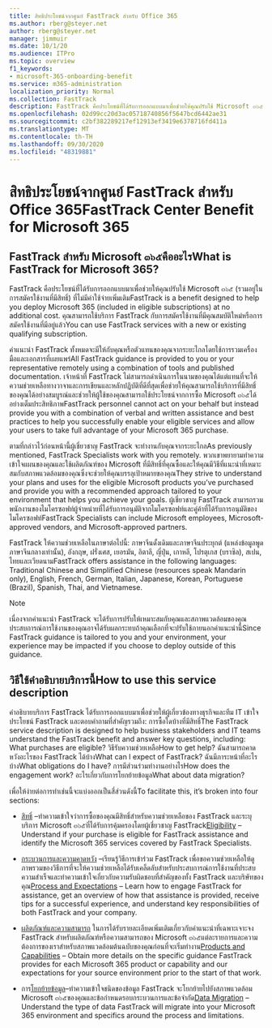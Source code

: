 ```yaml
---
title: สิทธิประโยชน์จากศูนย์ FastTrack สำหรับ Office 365
ms.author: rberg@steyer.net
author: rberg@steyer.net
manager: jimmuir
ms.date: 10/1/20
ms.audience: ITPro
ms.topic: overview
f1_keywords:
- microsoft-365-onboarding-benefit
ms.service: m365-administration
localization_priority: Normal
ms.collection: FastTrack
description: FastTrack คือประโยชน์ที่ได้รับการออกแบบมาเพื่อช่วยให้คุณปรับใช้ Microsoft ๓๖๕ (รวมอยู่ในการสมัครใช้งานที่มีสิทธิ์) ที่ไม่มีค่าใช้จ่ายเพิ่มเติม คุณสามารถใช้บริการ FastTrack กับการสมัครใช้งานที่มีคุณสมบัติใหม่หรือการสมัครใช้งานที่มีอยู่แล้ว
ms.openlocfilehash: 02d99cc20d3ac05718740856f5647bcd6442ae31
ms.sourcegitcommit: c2bf382289217ef12913ef3419e6378716fd411a
ms.translationtype: MT
ms.contentlocale: th-TH
ms.lasthandoff: 09/30/2020
ms.locfileid: "48319881"
---
```

# <a name="fasttrack-center-benefit-for-microsoft-365"></a><span data-ttu-id="a303c-104">สิทธิประโยชน์จากศูนย์ FastTrack สำหรับ Office 365</span><span class="sxs-lookup"><span data-stu-id="a303c-104">FastTrack Center Benefit for Microsoft 365</span></span>

## <a name="what-is-fasttrack-for-microsoft-365"></a><span data-ttu-id="a303c-105">FastTrack สำหรับ Microsoft ๓๖๕คืออะไร</span><span class="sxs-lookup"><span data-stu-id="a303c-105">What is FastTrack for Microsoft 365?</span></span>

<span data-ttu-id="a303c-106">FastTrack คือประโยชน์ที่ได้รับการออกแบบมาเพื่อช่วยให้คุณปรับใช้ Microsoft ๓๖๕ (รวมอยู่ในการสมัครใช้งานที่มีสิทธิ์) ที่ไม่มีค่าใช้จ่ายเพิ่มเติม</span><span class="sxs-lookup"><span data-stu-id="a303c-106">FastTrack is a benefit designed to help you deploy Microsoft 365 (included in eligible subscriptions) at no additional cost.</span></span> <span data-ttu-id="a303c-107">คุณสามารถใช้บริการ FastTrack กับการสมัครใช้งานที่มีคุณสมบัติใหม่หรือการสมัครใช้งานที่มีอยู่แล้ว</span><span class="sxs-lookup"><span data-stu-id="a303c-107">You can use FastTrack services with a new or existing qualifying subscription.</span></span>

<span data-ttu-id="a303c-108">คำแนะนำ FastTrack ทั้งหมดจะมีให้กับคุณหรือตัวแทนของคุณจากระยะไกลโดยใช้การรวมเครื่องมือและเอกสารที่เผยแพร่</span><span class="sxs-lookup"><span data-stu-id="a303c-108">All FastTrack guidance is provided to you or your representative remotely using a combination of tools and published documentation.</span></span> <span data-ttu-id="a303c-109">เจ้าหน้าที่ FastTrack ไม่สามารถดำเนินการในนามของคุณได้แต่แทนที่จะให้ความช่วยเหลือทางวาจาและการเขียนและหลักปฏิบัติที่ดีที่สุดเพื่อช่วยให้คุณสามารถใช้บริการที่มีสิทธิ์ของคุณได้อย่างสมบูรณ์และช่วยให้ผู้ใช้ของคุณสามารถใช้ประโยชน์จากการซื้อ Microsoft ๓๖๕ได้อย่างเต็มประสิทธิภาพ</span><span class="sxs-lookup"><span data-stu-id="a303c-109">FastTrack personnel cannot act on your behalf but instead provide you with a combination of verbal and written assistance and best practices to help you successfully enable your eligible services and allow your users to take full advantage of your Microsoft 365 purchase.</span></span>

<span data-ttu-id="a303c-110">ตามที่กล่าวไว้ก่อนหน้านี้ผู้เชี่ยวชาญ FastTrack จะทำงานกับคุณจากระยะไกล</span><span class="sxs-lookup"><span data-stu-id="a303c-110">As previously mentioned, FastTrack Specialists work with you remotely.</span></span> <span data-ttu-id="a303c-111">พวกเขาพยายามทำความเข้าใจแผนของคุณและใช้ผลิตภัณฑ์ของ Microsoft ที่มีสิทธิ์ที่คุณซื้อและให้คุณมีวิธีที่แนะนำที่เหมาะสมกับสภาพแวดล้อมของคุณซึ่งจะช่วยให้คุณบรรลุเป้าหมายของคุณ</span><span class="sxs-lookup"><span data-stu-id="a303c-111">They strive to understand your plans and uses for the eligible Microsoft products you’ve purchased and provide you with a recommended approach tailored to your environment that helps you achieve your goals.</span></span> <span data-ttu-id="a303c-112">ผู้เชี่ยวชาญ FastTrack สามารถรวมพนักงานของไมโครซอฟท์ผู้จำหน่ายที่ได้รับการอนุมัติจากไมโครซอฟท์และคู่ค้าที่ได้รับการอนุมัติของไมโครซอฟท์</span><span class="sxs-lookup"><span data-stu-id="a303c-112">FastTrack Specialists can include Microsoft employees, Microsoft-approved vendors, and Microsoft-approved partners.</span></span>

<span data-ttu-id="a303c-113">FastTrack ให้ความช่วยเหลือในภาษาต่อไปนี้: ภาษาจีนดั้งเดิมและภาษาจีนประยุกต์ (แหล่งข้อมูลพูดภาษาจีนกลางเท่านั้น), อังกฤษ, ฝรั่งเศส, เยอรมัน, อิตาลี, ญี่ปุ่น, เกาหลี, โปรตุเกส (บราซิล), สเปน, ไทยและเวียดนาม</span><span class="sxs-lookup"><span data-stu-id="a303c-113">FastTrack offers assistance in the following languages: Traditional Chinese and Simplified Chinese (resources speak Mandarin only), English, French, German, Italian, Japanese, Korean, Portuguese (Brazil), Spanish, Thai, and Vietnamese.</span></span>

> [!NOTE]
> <span data-ttu-id="a303c-114">เนื่องจากคำแนะนำ FastTrack จะได้รับการปรับให้เหมาะสมกับคุณและสภาพแวดล้อมของคุณประสบการณ์การใช้งานของคุณอาจได้รับผลกระทบถ้าคุณเลือกที่จะปรับใช้ภายนอกคำแนะนำนี้</span><span class="sxs-lookup"><span data-stu-id="a303c-114">Since FastTrack guidance is tailored to you and your environment, your experience may be impacted if you choose to deploy outside of this guidance.</span></span>

## <a name="how-to-use-this-service-description"></a><span data-ttu-id="a303c-115">วิธีใช้คำอธิบายบริการนี้</span><span class="sxs-lookup"><span data-stu-id="a303c-115">How to use this service description</span></span>

<span data-ttu-id="a303c-116">คำอธิบายบริการ FastTrack ได้รับการออกแบบมาเพื่อช่วยให้ผู้เกี่ยวข้องทางธุรกิจและทีม IT เข้าใจประโยชน์ FastTrack และตอบคำถามที่สำคัญรวมถึง: การซื้อใดบ้างที่มีสิทธิ์</span><span class="sxs-lookup"><span data-stu-id="a303c-116">The FastTrack service description is designed to help business stakeholders and IT teams understand the FastTrack benefit and answer key questions, including: What purchases are eligible?</span></span> <span data-ttu-id="a303c-117">วิธีรับความช่วยเหลือ</span><span class="sxs-lookup"><span data-stu-id="a303c-117">How to get help?</span></span> <span data-ttu-id="a303c-118">ฉันสามารถคาดหวังอะไรของ FastTrack ได้บ้าง</span><span class="sxs-lookup"><span data-stu-id="a303c-118">What can I expect of FastTrack?</span></span> <span data-ttu-id="a303c-119">ฉันมีภาระหน้าที่อะไรบ้าง</span><span class="sxs-lookup"><span data-stu-id="a303c-119">What obligations do I have?</span></span> <span data-ttu-id="a303c-120">การมีส่วนร่วมทำงานอย่างไร</span><span class="sxs-lookup"><span data-stu-id="a303c-120">How does the engagement work?</span></span> <span data-ttu-id="a303c-121">อะไรเกี่ยวกับการโยกย้ายข้อมูล</span><span class="sxs-lookup"><span data-stu-id="a303c-121">What about data migration?</span></span>

<span data-ttu-id="a303c-122">เพื่อให้ง่ายต่อการทำเช่นนี้จะแบ่งออกเป็นสี่ส่วนดังนี้</span><span class="sxs-lookup"><span data-stu-id="a303c-122">To facilitate this, it’s broken into four sections:</span></span>

  - <span data-ttu-id="a303c-123">[สิทธิ์](eligibility.md) –ทำความเข้าใจว่าการซื้อของคุณมีสิทธิ์สำหรับความช่วยเหลือของ FastTrack และระบุบริการ Microsoft ๓๖๕ที่ได้รับการคุ้มครองโดยผู้เชี่ยวชาญ FastTrack</span><span class="sxs-lookup"><span data-stu-id="a303c-123">[Eligibility](eligibility.md) – Understand if your purchase is eligible for FastTrack assistance and identify the Microsoft 365 services covered by FastTrack Specialists.</span></span>

  - <span data-ttu-id="a303c-124">[กระบวนการและความคาดหวัง](process-and-expectations.md) –เรียนรู้วิธีการเข้าร่วม FastTrack เพื่อขอความช่วยเหลือให้ดูภาพรวมของวิธีการที่จะให้ความช่วยเหลือได้รับเคล็ดลับสำหรับประสบการณ์การใช้งานที่ประสบความสำเร็จและทำความเข้าใจเกี่ยวกับความรับผิดชอบที่สำคัญของทั้ง FastTrack และบริษัทของคุณ</span><span class="sxs-lookup"><span data-stu-id="a303c-124">[Process and Expectations](process-and-expectations.md) – Learn how to engage FastTrack for assistance, get an overview of how that assistance is provided, receive tips for a successful experience, and understand key responsibilities of both FastTrack and your company.</span></span>

  - <span data-ttu-id="a303c-125">[ผลิตภัณฑ์และความสามารถ](products-and-capabilities.md) ในการได้รับรายละเอียดเพิ่มเติมเกี่ยวกับคำแนะนำที่เฉพาะเจาะจง FastTrack สำหรับผลิตภัณฑ์หรือความสามารถของ Microsoft ๓๖๕แต่ละรายการและความต้องการของเราสำหรับสภาพแวดล้อมต้นฉบับของคุณก่อนที่จะเริ่มทำงาน</span><span class="sxs-lookup"><span data-stu-id="a303c-125">[Products and Capabilities](products-and-capabilities.md) – Obtain more details on the specific guidance FastTrack provides for each Microsoft 365 product or capability and our expectations for your source environment prior to the start of that work.</span></span>

  - <span data-ttu-id="a303c-126">การ[โยกย้ายข้อมูล](data-migration.md)–ทำความเข้าใจชนิดของข้อมูล FastTrack จะโยกย้ายไปยังสภาพแวดล้อม Microsoft ๓๖๕ของคุณและข้อกำหนดรอบกระบวนการและข้อจำกัด</span><span class="sxs-lookup"><span data-stu-id="a303c-126">[Data Migration](data-migration.md) – Understand the type of data FastTrack will migrate into your Microsoft 365 environment and specifics around the process and limitations.</span></span>
